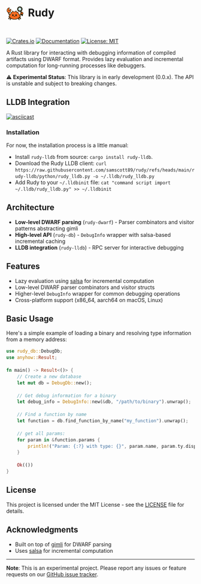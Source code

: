 # <img src=".github/assets/logo-256.png" alt="Rudy Logo" width="48" align="left" style="margin-right: 10px"> Rudy

<br clear="left"/>

[![Crates.io](https://img.shields.io/crates/v/rudy-db.svg)](https://crates.io/crates/rudy-db)
[![Documentation](https://docs.rs/rudy-db/badge.svg)](https://docs.rs/rudy-db)
[![License: MIT](https://img.shields.io/badge/License-MIT-yellow.svg)](https://opensource.org/licenses/MIT)

A Rust library for interacting with debugging information of compiled artifacts using DWARF format. Provides lazy evaluation and incremental computation for long-running processes like debuggers.

⚠️ **Experimental Status**: This library is in early development (0.0.x). The API is unstable and subject to breaking changes.

## LLDB Integration

[![asciicast](https://asciinema.org/a/CfSY9cLqPwkkB1qxPJrLA302D.svg)](https://asciinema.org/a/CfSY9cLqPwkkB1qxPJrLA302D)

### Installation

For now, the installation process is a little manual:

- Install `rudy-lldb` from source: `cargo install rudy-lldb`.
- Download the Rudy LLDB client: `curl https://raw.githubusercontent.com/samscott89/rudy/refs/heads/main/rudy-lldb/python/rudy_lldb.py -o ~/.lldb/rudy_lldb.py`
- Add Rudy to your `~/.lldbinit` file: `cat "command script import ~/.lldb/rudy_lldb.py" >> ~/.lldbinit`


## Architecture

- **Low-level DWARF parsing** (`rudy-dwarf`) - Parser combinators and visitor patterns abstracting gimli
- **High-level API** (`rudy-db`) - `DebugInfo` wrapper with salsa-based incremental caching  
- **LLDB integration** (`rudy-lldb`) - RPC server for interactive debugging

## Features

- Lazy evaluation using [salsa](https://github.com/salsa-rs/salsa) for incremental computation
- Low-level DWARF parser combinators and visitor structs
- Higher-level `DebugInfo` wrapper for common debugging operations
- Cross-platform support (x86_64, aarch64 on macOS, Linux)


## Basic Usage

Here's a simple example of loading a binary and resolving type information from a memory address:

```rust
use rudy_db::DebugDb;
use anyhow::Result;

fn main() -> Result<()> {
    // Create a new database
    let mut db = DebugDb::new();

    // Get debug information for a binary
    let debug_info = DebugInfo::new(&db, "/path/to/binary").unwrap();
    
    // Find a function by name
    let function = db.find_function_by_name("my_function").unwrap();

    // get all params:
    for param in &function.params {
        println!("Param: {:?} with type: {}", param.name, param.ty.display_name());
    }
    
    Ok(())
}
```

## License

This project is licensed under the MIT License - see the [LICENSE](LICENSE) file for details.

## Acknowledgments

- Built on top of [gimli](https://github.com/gimli-rs/gimli) for DWARF parsing
- Uses [salsa](https://github.com/salsa-rs/salsa) for incremental computation

---

**Note**: This is an experimental project. Please report any issues or feature requests on our [GitHub issue tracker](https://github.com/samscott89/rudy/issues).
